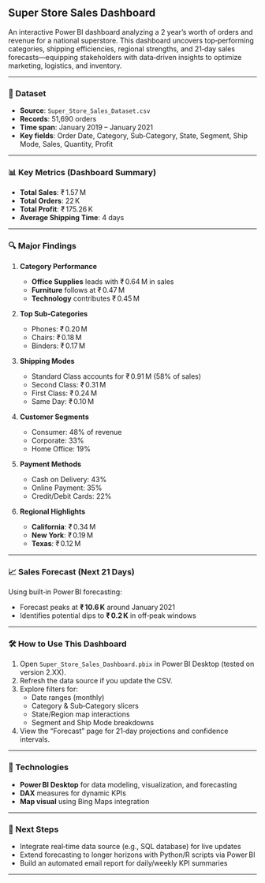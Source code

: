 
## Super Store Sales Dashboard

An interactive Power BI dashboard analyzing a 2 year’s worth of orders and revenue for a national superstore. This dashboard uncovers top‑performing categories, shipping efficiencies, regional strengths, and 21‑day sales forecasts—equipping stakeholders with data‑driven insights to optimize marketing, logistics, and inventory.

---

### 📂 Dataset  
- **Source**: `Super_Store_Sales_Dataset.csv`  
- **Records**: 51,690 orders  
- **Time span**: January 2019 – January 2021  
- **Key fields**: Order Date, Category, Sub‑Category, State, Segment, Ship Mode, Sales, Quantity, Profit

---

### 📊 Key Metrics (Dashboard Summary)  
- **Total Sales**: ₹ 1.57 M  
- **Total Orders**: 22 K  
- **Total Profit**: ₹ 175.26 K  
- **Average Shipping Time**: 4 days  

---

### 🔍 Major Findings  

1. **Category Performance**  
   - **Office Supplies** leads with ₹ 0.64 M in sales  
   - **Furniture** follows at ₹ 0.47 M  
   - **Technology** contributes ₹ 0.45 M  

2. **Top Sub‑Categories**  
   - Phones: ₹ 0.20 M  
   - Chairs: ₹ 0.18 M  
   - Binders: ₹ 0.17 M  

3. **Shipping Modes**  
   - Standard Class accounts for ₹ 0.91 M (58% of sales)  
   - Second Class: ₹ 0.31 M  
   - First Class: ₹ 0.24 M  
   - Same Day: ₹ 0.10 M  

4. **Customer Segments**  
   - Consumer: 48% of revenue  
   - Corporate: 33%  
   - Home Office: 19%  

5. **Payment Methods**  
   - Cash on Delivery: 43%  
   - Online Payment: 35%  
   - Credit/Debit Cards: 22%  

6. **Regional Highlights**  
   - **California**: ₹ 0.34 M  
   - **New York**: ₹ 0.19 M  
   - **Texas**: ₹ 0.12 M  

---

### 📈 Sales Forecast (Next 21 Days)  
Using built‑in Power BI forecasting:
- Forecast peaks at **₹ 10.6 K** around January 2021  
- Identifies potential dips to **₹ 0.2 K** in off‑peak windows  

---

### 🛠 How to Use This Dashboard  
1. Open `Super_Store_Sales_Dashboard.pbix` in Power BI Desktop (tested on version 2.XX).  
2. Refresh the data source if you update the CSV.  
3. Explore filters for:  
   - Date ranges (monthly)  
   - Category & Sub‑Category slicers  
   - State/Region map interactions  
   - Segment and Ship Mode breakdowns  
4. View the “Forecast” page for 21‑day projections and confidence intervals.

---

### 🔧 Technologies  
- **Power BI Desktop** for data modeling, visualization, and forecasting  
- **DAX** measures for dynamic KPIs  
- **Map visual** using Bing Maps integration  

---

### 📌 Next Steps  
- Integrate real‑time data source (e.g., SQL database) for live updates  
- Extend forecasting to longer horizons with Python/R scripts via Power BI  
- Build an automated email report for daily/weekly KPI summaries  

---
